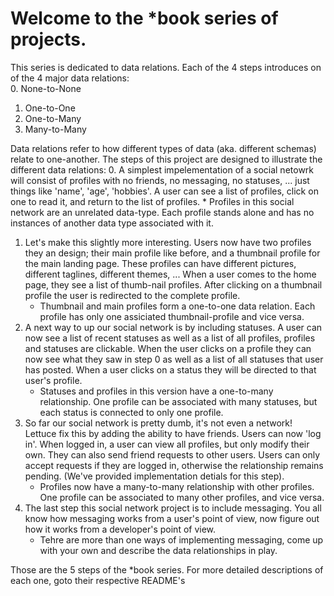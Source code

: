 # Welcome to the *book series of projects.  
  
This series is dedicated to data relations.  Each of the 4 steps introduces on of the 4 major data relations:  
0. None-to-None
1. One-to-One 
2. One-to-Many
3. Many-to-Many  

Data relations refer to how different types of data (aka. different schemas) relate to one-another. The steps of this project are designed to illustrate the different data relations: 
0. A simplest impelementation of a social netowrk will consist of profiles with no friends, no messaging, no statuses, ... just things like 'name', 'age', 'hobbies'.  A user can see a list of profiles, click on one to read it, and return to the list of profiles.
    * Profiles in this social network are an unrelated data-type.  Each profile stands alone and has no instances of another data type associated with it.
1. Let's make this slightly more interesting.  Users now have two profiles they an design; their main profile like before, and a thumbnail profile for the main landing page. These profiles can have different pictures, different taglines, different themes, ...  When a user comes to the home page, they see a list of thumb-nail profiles.  After clicking on a thumbnail profile the user is redirected to the complete profile.
   * Thumbnail and main profiles form a one-to-one data relation.  Each profile has only one assiciated thumbnail-profile and vice versa.
2. A next way to up our social network is by including statuses.  A user can now see a list of recent statuses as well as a list of all profiles, profiles and statuses are clickable.  When the user clicks on a profile they can now see what they saw in step 0 as well as a list of all statuses that user has posted. When a user clicks on a status they will be directed to that user's profile.
    * Statuses and profiles in this version have a one-to-many relationship.  One profile can be associated with many statuses, but each status is connected to only one profile.
3. So far our social network is pretty dumb, it's not even a network!  Lettuce fix this by adding the ability to have friends.  Users can now 'log in'.  When logged in, a user can view all profiles, but only modify their own.  They can also send friend requests to other users.  Users can only accept requests if they are logged in, otherwise the relationship remains pending. (We've provided implementation detials for this step).
    * Profiles now have a many-to-many relationship with other profiles.  One profile can be associated to many other profiles, and vice versa.   
4. The last step this social network project is to include messaging.  You all know how messaging works from a user's point of view, now figure out how it works from a developer's point of view.  
    * Tehre are more than one ways of implementing messaging, come up with your own and describe the data relationships in play.
    
Those are the 5 steps of the *book series. For more detailed descriptions of each one, goto their respective README's
